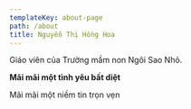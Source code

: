 ```yaml
---
templateKey: about-page
path: /about
title: Nguyễn Thị Hồng Hoa
---
```

Giáo viên của Trường mầm non Ngôi Sao Nhỏ.

**Mãi mãi một tình yêu bất diệt**

Mãi mãi một niềm tin trọn vẹn
